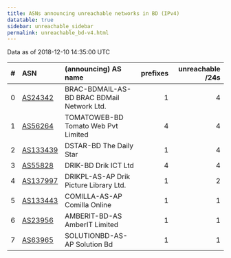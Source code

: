 ```yaml
---
title: ASNs announcing unreachable networks in BD (IPv4)
datatable: true
sidebar: unreachable_sidebar
permalink: unreachable_bd-v4.html
---
```


Data as of 2018-12-10 14:35:00 UTC


<div class="datatable-begin"></div>

|   # | ASN                                      | (announcing) AS name                       |   prefixes |   unreachable /24s |
|----:|:-----------------------------------------|:-------------------------------------------|-----------:|-------------------:|
|   0 | [AS24342](unreachable_AS24342-v4.html)   | BRAC-BDMAIL-AS-BD BRAC BDMail Network Ltd. |          1 |                  4 |
|   1 | [AS56264](unreachable_AS56264-v4.html)   | TOMATOWEB-BD Tomato Web Pvt Limited        |          4 |                  4 |
|   2 | [AS133439](unreachable_AS133439-v4.html) | DSTAR-BD The Daily Star                    |          1 |                  4 |
|   3 | [AS55828](unreachable_AS55828-v4.html)   | DRIK-BD Drik ICT Ltd                       |          4 |                  4 |
|   4 | [AS137997](unreachable_AS137997-v4.html) | DRIKPL-AS-AP Drik Picture Library Ltd.     |          1 |                  2 |
|   5 | [AS133443](unreachable_AS133443-v4.html) | COMILLA-AS-AP Comilla Online               |          1 |                  1 |
|   6 | [AS23956](unreachable_AS23956-v4.html)   | AMBERIT-BD-AS AmberIT Limited              |          1 |                  1 |
|   7 | [AS63965](unreachable_AS63965-v4.html)   | SOLUTIONBD-AS-AP Solution Bd               |          1 |                  1 |

<div class="datatable-end"></div>